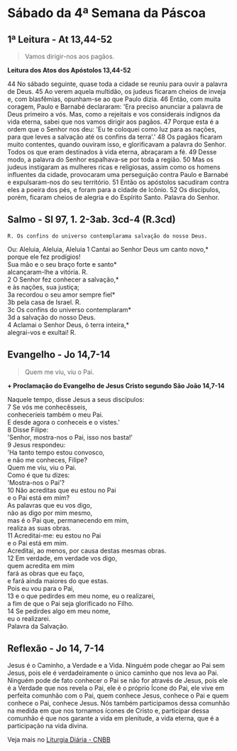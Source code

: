 # Sábado da 4ª Semana da Páscoa

## 1ª Leitura - At 13,44-52

> Vamos dirigir-nos aos pagãos.

**Leitura dos Atos dos Apóstolos 13,44-52**

44 No sábado seguinte, quase toda a cidade se reuniu     para ouvir a palavra de Deus.    45 Ao verem aquela multidão,     os judeus ficaram cheios de inveja     e, com blasfêmias, opunham-se ao que Paulo dizia.    46 Então, com muita coragem,     Paulo e Barnabé declararam:     'Era preciso anunciar a palavra de Deus primeiro a vós.     Mas, como a rejeitais     e vos considerais indignos da vida eterna,     sabei que nos vamos dirigir aos pagãos.    47 Porque esta é a ordem que o Senhor nos deu:     'Eu te coloquei como luz para as nações,     para que leves a salvação     até os confins da terra'.'    48 Os pagãos ficaram muito contentes,     quando ouviram isso,     e glorificavam a palavra do Senhor.     Todos os que eram destinados à vida eterna,     abraçaram a fé.    49 Desse modo, a palavra do Senhor     espalhava-se por toda a região.    50 Mas os judeus instigaram as mulheres ricas e religiosas,     assim como os homens influentes da cidade,     provocaram uma perseguição contra Paulo e Barnabé     e expulsaram-nos do seu território.    51 Então os apóstolos sacudiram contra eles     a poeira dos pés, e foram para a cidade de Icônio.    52 Os discípulos, porém, ficaram cheios de alegria     e do Espírito Santo.     Palavra do Senhor.

## Salmo - Sl 97, 1. 2-3ab. 3cd-4 (R.3cd)

`R. Os confins do universo contemplarama salvação do nosso Deus.`

Ou: Aleluia, Aleluia, Aleluia 
1 Cantai ao Senhor Deus um canto novo,*   
 porque ele fez prodígios!   
 Sua mão e o seu braço forte e santo*   
 alcançaram-lhe a vitória. R.    
2 O Senhor fez conhecer a salvação,*   
 e às nações, sua justiça;    
3a recordou o seu amor sempre fiel*    
3b pela casa de Israel. R.    
3c Os confins do universo contemplaram*    
3d a salvação do nosso Deus.     
4 Aclamai o Senhor Deus, ó terra inteira,*   
 alegrai-vos e exultai! R.

## Evangelho - Jo 14,7-14

> Quem me viu, viu o Pai.

**+ Proclamação do Evangelho de Jesus Cristo segundo São João 14,7-14**

Naquele tempo, disse Jesus a seus discípulos:    
7 Se vós me conhecêsseis,   
 conheceríeis também o meu Pai.   
 E desde agora o conheceis e o vistes.'    
8 Disse Filipe:   
 'Senhor, mostra-nos o Pai, isso nos basta!'    
9 Jesus respondeu:   
 'Ha tanto tempo estou convosco,   
 e não me conheces, Filipe?   
 Quem me viu, viu o Pai.   
 Como é que tu dizes:   
 'Mostra-nos o Pai'?    
10 Não acreditas que eu estou no Pai    
 e o Pai está em mim?   
 As palavras que eu vos digo,   
 não as digo por mim mesmo,   
 mas é o Pai que, permanecendo em mim,   
 realiza as suas obras.    
11 Acreditai-me: eu estou no Pai   
 e o Pai está em mim.   
 Acreditai, ao menos, por causa destas mesmas obras.    
12 Em verdade, em verdade vos digo,   
 quem acredita em mim   
 fará as obras que eu faço,   
 e fará ainda maiores do que estas.   
 Pois eu vou para o Pai,    
13 e o que pedirdes em meu nome, eu o realizarei,   
 a fim de que o Pai seja glorificado no Filho.    
14 Se pedirdes algo em meu nome,   
 eu o realizarei.   
 Palavra da Salvação.

## Reflexão - Jo 14, 7-14

Jesus é o Caminho, a Verdade e a Vida. Ninguém pode chegar ao Pai sem Jesus, pois ele é verdadeiramente o único caminho que nos leva ao Pai. Ninguém pode de fato conhecer o Pai se não for através de Jesus, pois ele é a Verdade que nos revela o Pai, ele é o próprio Ícone do Pai, ele vive em perfeita comunhão com o Pai, quem conhece Jesus, conhece o Pai e quem conhece o Pai, conhece Jesus. Nós também participamos dessa comunhão na medida em que nos tornamos ícones de Cristo e, participar dessa comunhão é que nos garante a vida em plenitude, a vida eterna, que é a participação na vida divina.

Veja mais no [Liturgia Diária - CNBB](http://liturgiadiaria.cnbb.org.br/app/user/user/UserView.php?ano=2017&mes=5&dia=13)